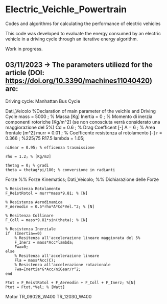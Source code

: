 # Electric_Veichle_Powertrain
Codes and algorithms for calculating the performance of electric vehicles

This code was developed to evaluate the energy consumed by an electric vehicle in a driving cycle through an iterative energy algorithm.

Work in progress.

## 03/11/2023 -> The parameters utiliezd for the article (DOI: https://doi.org/10.3390/machines11040420) are:
  Driving cycle: Manhattan Bus Cycle
  
  Dati_Veicolo 
    %Declaration of main parameter of the veichle and Driving Cycle
    mass = 5000 ; 		% Massa [Kg]
    Inertia = 0 ;         	% Momento di inerzia componenti rotoriche [Kg/m^2] (se non conosciuta verrà considerato una   maggiorazione del 5%)
    Cd = 0.6 ;		% Drag Coefficent [-]
    A = 6 ;	% Area frontale [m^2]
    murr = 0.01 ;  	% Coefficente resistenza al rotolamento [-]
    r = 0.366 ; %225/75 R17.5
    lambda = 1.05; 

    niGear = 0.95; % efficenza trasmissione 

    rho = 1.2; % [Kg/m3]

    thetag = 0; % gradi
    theta = thetag*pi/180; % conversione in radianti
    
  Forze
    %% Forze
    Kinematics;
    Dati_Veicolo;
    %% Dichiarazione delle Forze

    % Resistenza Rotolamento
    F_ReistRotol = murr*mass*9.81; % [N]

    % Resistenza Aerodinamica
    F_Aereodin = 0.5*rho*A*Cd*Vel.^2; % [N]

    % Resitenza Collinare
    F_Coll = mass*9.81*sin(theta); % [N]

    % Resistenza Inerziale 
    if  (Inertia==0)
        % Resitenza all'accelerazione lineare maggiorata del 5%
        F_Inerz = mass*Acc*lambda;
        Fwa=0;
    else
        % Resitenza all'accelerazione lineare
        Fla = mass*Acc(C);
        % Resistenza all'accelerazione rotazionale
        Fwa=Inertia*G*Acc/niGear/r^2;
    end

    Ftot = F_ReistRotol + F_Aereodin + F_Coll + F_Inerz; %[N]
    Ptot = Ftot.*Vel; % [Watt]

Motor
  TR_09028_W400
  TR_12030_W400
